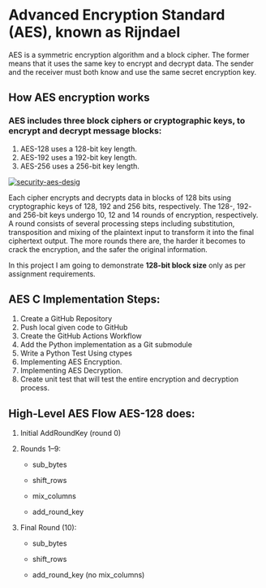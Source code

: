# Advanced Encryption Standard (AES), known as Rijndael
AES is a symmetric encryption algorithm and a block cipher. The former means that it uses the same key to encrypt and decrypt data. The sender and the receiver must both know and use the same secret encryption key.

## How AES encryption works
### AES includes three block ciphers or cryptographic keys, to encrypt and decrypt message blocks:

1. AES-128 uses a 128-bit key length.
2. AES-192 uses a 192-bit key length.
3. AES-256 uses a 256-bit key length.

[![security-aes-desig](https://iili.io/37c3Rg2.md.jpg)](https://freeimage.host/i/37c3Rg2)

Each cipher encrypts and decrypts data in blocks of 128 bits using cryptographic keys of 128, 192 and 256 bits, respectively. The 128-, 192- and 256-bit keys undergo 10, 12 and 14 rounds of encryption, respectively. A round consists of several processing steps including substitution, transposition and mixing of the plaintext input to transform it into the final ciphertext output. The more rounds there are, the harder it becomes to crack the encryption, and the safer the original information.

In this project I am going to demonstrate **128-bit block size** only as per assignment requirements.

## AES C Implementation Steps:
1) Create a GitHub Repository
2) Push local given code to GitHub
3) Create the GitHub Actions Workflow
4) Add the Python implementation as a Git submodule
5) Write a Python Test Using ctypes
6) Implementing AES Encryption.
7) Implementing AES Decryption.
8) Create unit test that will test the entire encryption and decryption process.

## High-Level AES Flow AES-128 does:

1) Initial AddRoundKey (round 0)

2) Rounds 1–9:

    - sub_bytes

    - shift_rows

    - mix_columns

    - add_round_key

3) Final Round (10):

    - sub_bytes

    - shift_rows

    - add_round_key (no mix_columns)
